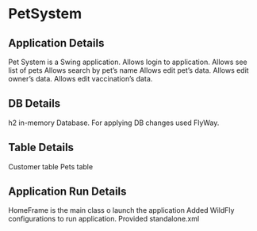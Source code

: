 # PetSystem
Application Details
--------------------------------------------------------
Pet System is a Swing application.
Allows login to application.
Allows see list of pets 
Allows search by pet’s name
Allows edit pet’s data.
Allows edit owner’s data.
Allows edit vaccination’s data.

DB Details
---------------------------------------------------------
h2 in-memory Database.
For applying DB changes used FlyWay.

Table Details
---------------------------------------------------------
Customer table 
Pets table

Application Run Details
---------------------------------------------------------
HomeFrame is the main class o launch the application
Added WildFly configurations to run application.
Provided standalone.xml
